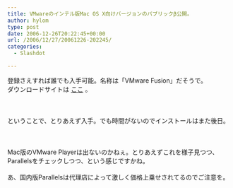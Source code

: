 ```yaml
---
title: VMwareのインテル版Mac OS X向けバージョンのパブリックβ公開。
author: hylom
type: post
date: 2006-12-26T20:22:45+00:00
url: /2006/12/27/20061226-202245/
categories:
  - Slashdot

---
```

登録さえすれば誰でも入手可能。名称は「VMware Fusion」だそうで。   
ダウンロードサイトは   [ここ][1] 。</br>  
</br>   
ということで、とりあえず入手。でも時間がないのでインストールはまた後日。</br>  
</br>   
Mac版のVMware Playerは出ないのかねぇ。とりあえずこれを様子見つつ、Parallelsをチェックしつつ、という感じですかね。</br>   
あ、国内版Parallelsは代理店によって激しく価格上乗せされてるのでご注意を。</br>  
</br>  
</br>

 [1]: http://www.vmware.com/products/beta/fusion/